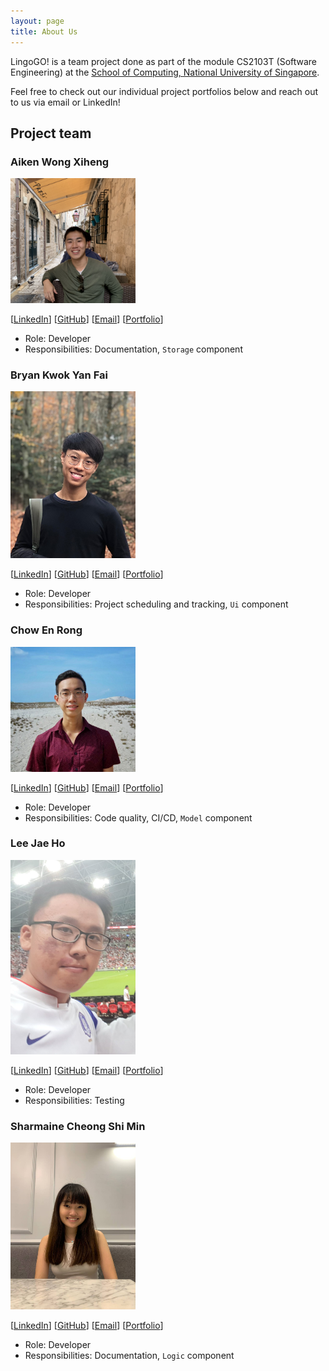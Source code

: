 ```yaml
---
layout: page
title: About Us
---
```


LingoGO! is a team project done as part of the module CS2103T (Software Engineering) at the
[School of Computing, National University of Singapore](http://www.comp.nus.edu.sg).

Feel free to check out our individual project portfolios below and reach out to us via email or LinkedIn!

## Project team

### Aiken Wong Xiheng

<img src="images/aikenwx.png" width="200px">

[[LinkedIn](https://www.linkedin.com/in/aikenwx/)]
[[GitHub](https://github.com/aikenwx)]
[[Email](mailto:aikenwongx@u.nus.edu)]
[[Portfolio](team/aikenwx.md)]

* Role: Developer
* Responsibilities: Documentation, `Storage` component

### Bryan Kwok Yan Fai

<img src="images/kwokieee.png" width="200px">

[[LinkedIn](https://www.linkedin.com/in/bryan-kwok/)]
[[GitHub](https://github.com/kwokieee)]
[[Email](mailto:bryankwokyf@u.nus.edu)]
[[Portfolio](team/kwokieee.md)]

* Role: Developer
* Responsibilities: Project scheduling and tracking, `Ui` component

### Chow En Rong

<img src="images/chownces.png" width="200px">

[[LinkedIn](https://www.linkedin.com/in/chowenrong/)]
[[GitHub](https://github.com/chownces)]
[[Email](mailto:chowenrong@u.nus.edu)]
[[Portfolio](team/chownces.md)]

* Role: Developer
* Responsibilities: Code quality, CI/CD, `Model` component

### Lee Jae Ho

<img src="images/jhlee1997.png" width="200px">

[[LinkedIn](https://www.linkedin.com/in/leejaeho1997/)]
[[GitHub](https://github.com/jhlee1997)]
[[Email](mailto:e0564945@u.nus.edu)]
[[Portfolio](team/jhlee1997.md)]

* Role: Developer
* Responsibilities: Testing

### Sharmaine Cheong Shi Min

<img src="images/sharmainec.png" width="200px">

[[LinkedIn](https://www.linkedin.com/in/sharmaine-cheong/)]
[[GitHub](https://github.com/sharmainec)]
[[Email](mailto:sharmainec@u.nus.edu)]
[[Portfolio](team/sharmainec.md)]

* Role: Developer
* Responsibilities: Documentation, `Logic` component
